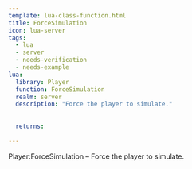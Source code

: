 ```yaml
---
template: lua-class-function.html
title: ForceSimulation
icon: lua-server
tags:
  - lua
  - server
  - needs-verification
  - needs-example
lua:
  library: Player
  function: ForceSimulation
  realm: server
  description: "Force the player to simulate."
  
  
  returns:
    
---
```


<div class="lua__search__keywords">
Player:ForceSimulation &#x2013; Force the player to simulate.
</div>
